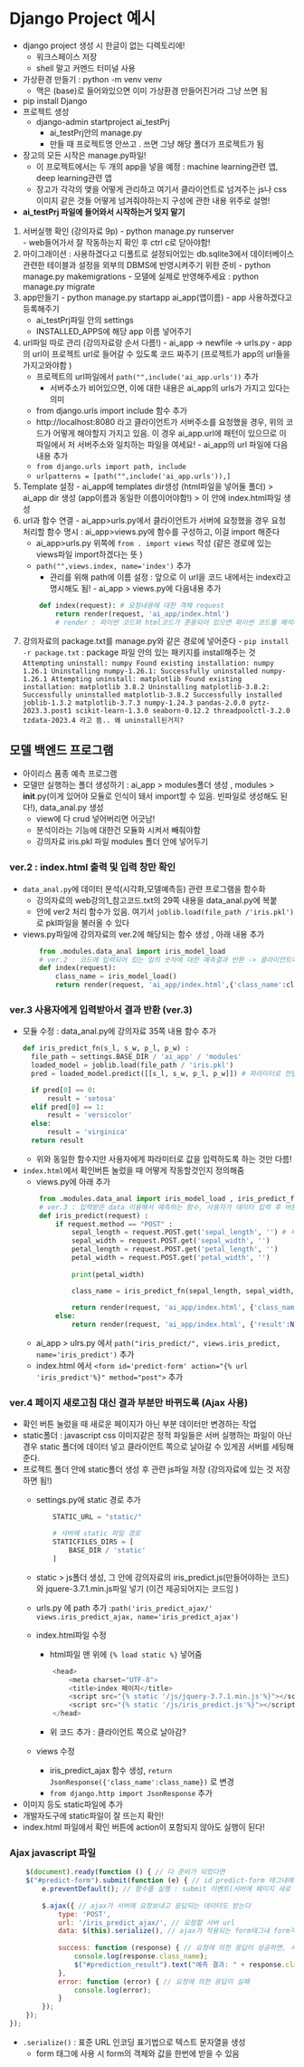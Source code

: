 # Django Project 예시 
- django project 생성 시 한글이 없는 디렉토리에!
   - 워크스페이스 저장
   - shell 말고 커멘드 터미널 사용 
 - 가상환경 만들기 : python -m venv venv
   -   맥은 (base)로 들어와있으면 이미 가상환경 만들어진거라 그냥 쓰면 됨
-   pip install Django
-   프로젝트 생성
    -   django-admin startproject ai_testPrj
        -   ai_testPrj안의 manage.py
        -   만들 때 프로젝트명 안쓰고 . 쓰면 그냥 해당 폴더가 프로젝트가 됨 
-   장고의 모든 시작은 manage.py파일! 
    -   이 프로젝트에서는 두 개의 app을 넣을 예정 : machine learning관련 앱, deep learning관련 앱 
    -   장고가 각각의 앶을 어떻게 관리하고 여기서 클라이언트로 넘겨주는 js나 css 이미지 같은 것들 어떻게 넘겨줘야하는지 구성에 관한 내용 위주로 설명! 
-   **ai_testPrj 파일에 들어와서 시작하는거 잊지 말기**
1.    서버실행 확인 (강의자료 9p)
    -   python manage.py runserver  
    -   web들어가서 잘 작동하는지 확인 후 ctrl c로 닫아야함!
2.   마이그래이션 : 사용하겠다고 디폴트로 설정되어있는 db.sqlite3에서 데이터베이스 관련한 테이블과 설정을 외부의 DBMS에 반영시켜주기 위한 준비 
    -   python manage.py makemigrations
    -   모델에 실제로 반영해주세요 : python manage.py migrate   
3.   app만들기 
    -   python manage.py startapp ai_app(앱이름)
    -   app 사용하겠다고 등록해주기
        -   ai_testPrj파일 안의 settings
        -   INSTALLED_APPS에 해당 app 이름 넣어주기
4.   url파일 따로 관리 (강의자료랑 순서 다름!)
    -   ai_app -> newfile -> urls.py
    -   app의 url이 프로젝트 url로 들어갈 수 있도록 코드 짜주기 (프로젝트가 app의 url들을 가지고와야함 )
        -   프로젝트의 url파일에서 `path("",include('ai_app.urls'))` 추가
            -   서버주소가 비어있으면, 이에 대한 내용은 ai_app의 urls가 가지고 있다는 의미
        -   from django.urls import include 함수 추가 
        -   http://localhost:8080 라고 클라이언트가 서버주소를 요청했을 경우, 위의 코드가 어떻게 해야할지 가지고 있음. 이 경우 ai_app.url에 패턴이 있으므로 이 파일에서 저 서버주소와 일치하는 파일을 여세요! 
    -   ai_app의 url 파일에 다음 내용 추가
        -   `from django.urls import path, include`
        -   `urlpatterns = [path("",include('ai_app.urls')),]`
5.   Template 설정
    -   ai_app에 templates dir생성 (html파일을 넣어둘 폴더) >  ai_app dir 생성 (app이름과 동일한 이름이어야함!) > 이 안에 index.html파일 생성
6.   url과 함수 연결
    -   ai_app>urls.py에서 클라이언트가 서버에 요청했을 경우 요청 처리할 함수 명시 : ai_app>views.py에 함수를 구성하고, 이걸 import 해준다
        -   ai_app>urls.py 위쪽에 `from . import views` 작성 (같은 경로에 있는 views파일 import하겠다는 뜻 )
        -   `path("",views.index, name='index')` 추가
            -   관리를 위해 path에 이름 설정 : 앞으로 이 url을 코드 내에서는 index라고 명시해도 됨! 
    -   ai_app > views.py에 다음내용 추가 
        ```python
            def index(request): # 요청내용에 대한 객체 request
                return render(request, 'ai_app/index.html') 
                # render : 파이썬 코드와 html코드가 혼용되어 있으면 파이썬 코드를 해석해서 html코드로 변환 후 클라이언트(request)에게 전송 

        ``` 
7.   강의자료의 package.txt를 manage.py와 같은 경로에 넣어준다 
    -   `pip install -r package.txt` : package 파일 안의 있는 패키지를 install해주는 것 
    ```
            Attempting uninstall: numpy
            Found existing installation: numpy 1.26.1
            Uninstalling numpy-1.26.1:
            Successfully uninstalled numpy-1.26.1
        Attempting uninstall: matplotlib
            Found existing installation: matplotlib 3.8.2
            Uninstalling matplotlib-3.8.2:
            Successfully uninstalled matplotlib-3.8.2
        Successfully installed joblib-1.3.2 matplotlib-3.7.3 numpy-1.24.3 pandas-2.0.0 pytz-2023.3.post1 scikit-learn-1.3.0 seaborn-0.12.2 threadpoolctl-3.2.0 tzdata-2023.4 라고 뜸.. 왜 uninstall된거지?
    ```
## 모델 백엔드 프로그램
- 아이리스 품종 예측 프로그램 
- 모델만 실행하는 폴더 생성하기 : ai_app > modules폴더 생성 , modules > __init__.py(이게 있어야 모듈로 인식이 돼서 import할 수 있음. 빈파일로 생성해도 된다!), data_anal.py 생성 
  - view에 다 crud 넣어버리면 어긋남! 
  - 분석이라는 기능에 대한건 모듈화 시켜서 빼줘야함 
  - 강의자료 iris.pkl 파일 modules 폴더 안에 넣어두기 
### ver.2 : index.html 출력 및 입력 창만 확인
- `data_anal.py`에 데이터 분석(시각화,모델예측등) 관련 프로그램을 함수화
  - 강의자료의 web강의1_참고코드.txt의 29쪽 내용을 data_anal.py에 복붙
  - 안에 ver2 처리 함수가 있음. 여기서 `joblib.load(file_path /'iris.pkl')`로 pkl파일을 불러올 수 있다
- views.py파일에 강의자료의 ver.2에 해당되는 함수 생성 , 아래 내용 추가 
  ```python
      from .modules.data_anal import iris_model_load
      # ver.2 : 코드에 입력되어 있는 임의 숫자에 대한 예측결과 반환 -> 클라이언트에게 전송
      def index(request): 
          class_name = iris_model_load()
          return render(request, 'ai_app/index.html',{'class_name':class_name}) # index.html로 이 dict 내용이 전송됨!
  ``` 
### ver.3 사용자에게 입력받아서 결과 반환 (ver.3) 
- 모듈 수정 : data_anal.py에 강의자료 35쪽 내용 함수 추가
  ```python
  def iris_predict_fn(s_l, s_w, p_l, p_w) :
    file_path = settings.BASE_DIR / 'ai_app' / 'modules'
    loaded_model = joblib.load(file_path / 'iris.pkl')
    pred = loaded_model.predict([[s_l, s_w, p_l, p_w]]) # 파라미터로 전달된 값을 활용해서 예측

    if pred[0] == 0:
        result = 'setosa'
    elif pred[0] == 1:
        result = 'versicolor'
    else:
        result = 'virginica'
    return result
  ``` 
  - 위와 동일한 함수지만 사용자에게 파라미터로 값을 입력하도록 하는 것만 다름! 
- `index.html`에서 확인버튼 눌렀을 때 어떻게 작동할것인지 정의해줌
  - views.py에 아래 추가
  ```python
      from .modules.data_anal import iris_model_load , iris_predict_fn
      # ver.3 : 입력받은 data 이용해서 예측하는 함수, 사용자가 데이터 입력 후 버튼 클릭하는 요청에 대해 처리 
      def iris_predict(request) : 
          if request.method == "POST" : 
              sepal_length = request.POST.get('sepal_length', '') # 사용자가 요청시 전달해준 form data 추출 
              sepal_width = request.POST.get('sepal_width', '')
              petal_length = request.POST.get('petal_length', '')
              petal_width = request.POST.get('petal_width', '')
              
              print(petal_width)

              class_name = iris_predict_fn(sepal_length, sepal_width, petal_length, petal_width)
          
              return render(request, 'ai_app/index.html', {'class_name':class_name})
          else:
              return render(request, 'ai_app/index.html', {'result':None})
  ```  
  - ai_app > ulrs.py 에서 `path("iris_predict/", views.iris_predict, name='iris_predict')` 추가 
  - index.html 에서 `<form id='predict-form' action="{% url 'iris_predict'%}" method="post">` 추가
### ver.4 페이지 새로고침 대신 결과 부분만 바뀌도록 (Ajax 사용)
  - 확인 버튼 눌렀을 때 새로운 페이지가 아닌 부분 데이터만 변경하는 작업
  - static폴더 : javascript css 이미지같은 정적 파일들은 서버 실행하는 파일이 아닌 경우 static 폴더에 데이터 넣고 클라이언트 쪽으로 날아갈 수 있게끔 서버를 세팅해준다. 
  - 프로젝트 폴더 안에 static폴더 생성 후 관련 js파일 저장 (강의자료에 있는 것 저장하면 됨!)
    -  settings.py에 static 경로 추가

        ```python
            STATIC_URL = "static/"

            # 서버에 static 파일 경로 
            STATICFILES_DIRS = [
                BASE_DIR / 'static'
            ]
        ```  
    -   static > js폴더 생성, 그 안에 강의자료의 iris_predict.js(만들어야하는 코드)와 jquere-3.7.1.min.js파일 넣기 (이건 제공되어지는 코드임 )
    -   urls.py 에 path 추가 :`path('iris_predict_ajax/' views.iris_predict_ajax, name='iris_predict_ajax')`
    -   index.html파일 수정
        -   html파일 맨 위에 `{% load static %}` 넣어줌 

        ```python
            <head>
                <meta charset="UTF-8">
                <title>index 페이지</title>
                <script src="{% static '/js/jquery-3.7.1.min.js'%}"></script>
                <script src="{% static '/js/iris_predict.js'%}"></script>
            </head>
        ```   
        - 위 코드 추가 : 클라이언트 쪽으로 날아감? 
    - views 수정
      - iris_predict_ajax 함수 생성, `return JsonResponse({'class_name':class_name})` 로 변경
      - `from django.http import JsonResponse` 추가
  - 이미지 등도 static파일에 추가 
  - 개발자도구에 static파일이 잘 뜨는지 확인!
  - index.html 파일에서 확인 버튼에 action이 포함되지 않아도 실행이 된다! 
### Ajax javascript 파일
```javascript
    $(document).ready(function () { // 다 준비가 되었다면 
    $("#predict-form").submit(function (e) { // id predict-form 태그내에서 submit(버튼클릭)이 발생하면 
        e.preventDefault(); // 함수를 실행 : submit 이벤트(서버에 페이지 새로 요청) 를 삭제 
        
        $.ajax({ // ajax가 서버에 요청보내고 응답되는 데이터도 받는다 
            type: 'POST',
            url: '/iris_predict_ajax/', // 요청할 서버 url 
            data: $(this).serialize(), // ajax가 적용되는 form태그내 form객체(input 태그 등) 내의 value값을 모두 묶어서 전송 
           
            success: function (response) { // 요청에 의한 응답이 성공하면, 서버가 준 데이터는 response 변수에 받음 
                console.log(response.class_name);
                $("#prediction_result").text("예측 결과: " + response.class_name); // prediction_result id 내에 예측결과와 response에서 받은 class_name을 넣어라!
            },
            error: function (error) { // 요청에 의한 응답이 실패 
                console.log(error);
            }
        });
    });
});
```
- `.serialize()` : 표준 URL 인코딩 표기법으로 텍스트 문자열을 생성 
  - form 태그에 사용 시 form의 객체와 값을 한번에 받을 수 있음 